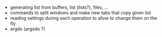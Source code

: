 - generating list from buffers, list (lists?), files, ...
- commands to split windows and make new tabs that copy given list
- reading settings during each operation to allow to change them
  on the fly
- argdo (argsdo ?)
